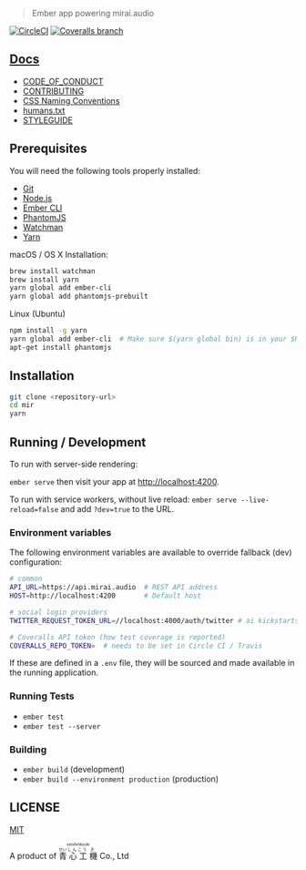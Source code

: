 > Ember app powering mirai.audio

[![CircleCI](https://img.shields.io/circleci/project/github/mirai-audio/mir.svg?style=flat-square)](https://circleci.com/gh/mirai-audio/mir)
[![Coveralls branch](https://img.shields.io/coveralls/mirai-audio/mir/master.svg?style=flat-square)](https://coveralls.io/github/mirai-audio/mir?branch=master)

## [Docs](https://github.com/mirai-audio/mir/wiki)

* [CODE_OF_CONDUCT](https://github.com/mirai-audio/mir/wiki/CODE_OF_CONDUCT)
* [CONTRIBUTING](.github/CONTRIBUTING.md)
* [CSS Naming Conventions](https://github.com/mirai-audio/mir/wiki/CSS-Naming-Conventions)
* [humans.txt](https://github.com/mirai-audio/mir/wiki/humans.txt)
* [STYLEGUIDE](https://github.com/mirai-audio/mir/wiki/STYLEGUIDE)


## Prerequisites

You will need the following tools properly installed:

* [Git](https://git-scm.com/)
* [Node.js](https://nodejs.org/)
* [Ember CLI](https://ember-cli.com/)
* [PhantomJS](http://phantomjs.org/)
* [Watchman](https://facebook.github.io/watchman/)
* [Yarn](https://yarnpkg.com/)

macOS / OS X Installation:

```bash
brew install watchman
brew install yarn
yarn global add ember-cli
yarn global add phantomjs-prebuilt
```

Linux (Ubuntu)

```bash
npm install -g yarn
yarn global add ember-cli  # Make sure $(yarn global bin) is in your $PATH
apt-get install phantomjs
```

## Installation

```bash
git clone <repository-url>
cd mir
yarn
```

## Running / Development

To run with server-side rendering:

`ember serve` then visit your app at 
[http://localhost:4200](http://localhost:4200).

To run with service workers, without live reload:
`ember serve --live-reload=false` and add `?dev=true` to the URL.

### Environment variables

The following environment variables are available to override fallback (dev)
configuration:

```bash
# common
API_URL=https://api.mirai.audio  # REST API address
HOST=http://localhost:4200       # Default host

# social login providers
TWITTER_REQUEST_TOKEN_URL=//localhost:4000/auth/twitter # ai kickstarts OAuth

# Coveralls API token (how test coverage is reported)
COVERALLS_REPO_TOKEN=  # needs to be set in Circle CI / Travis
```

If these are defined in a `.env` file, they will be sourced and made available
in the running application.

### Running Tests

* `ember test`
* `ember test --server`

### Building

* `ember build` (development)
* `ember build --environment production` (production)

## LICENSE

[MIT](LICENSE)


A product of <ruby>
  <ruby>
    青<rp>(</rp><rt>せい</rt><rp>)</rp>
    心<rp>(</rp><rt>しん</rt><rp>)</rp>
    工<rp>(</rp><rt>こう</rt><rp>)</rp>
    機<rp>(</rp><rt>き</rt><rp>)</rp>
  </ruby>
  <rp>(</rp><rt>seishinkouki</rt><rp>)</rp>
</ruby> Co., Ltd
